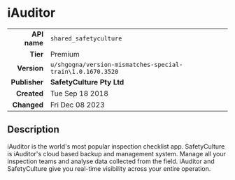 # iAuditor
| | |
|-:|-|
|**API name**|`shared_safetyculture`|
|**Tier**|Premium|
|**Version**|`u/shgogna/version-mismatches-special-train\1.0.1670.3520`|
|**Publisher**|**SafetyCulture Pty Ltd**|
|**Created**|Tue Sep 18 2018|
|**Changed**|Fri Dec 08 2023|

## Description
iAuditor is the world's most popular inspection checklist app. SafetyCulture is iAuditor's cloud based backup and management system. Manage all your inspection teams and analyse data collected from the field. iAuditor and SafetyCulture give you real-time visibility across your entire operation.

